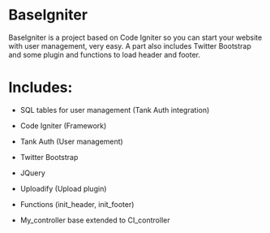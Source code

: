 BaseIgniter
===========
BaseIgniter is a project based on Code Igniter so you can start your website with user management, very easy. A part also includes Twitter Bootstrap and some plugin and functions to load header and footer.

Includes:
===========
- SQL tables for user management (Tank Auth integration)

- Code Igniter (Framework)
- Tank Auth (User management)

- Twitter Bootstrap
- JQuery
- Uploadify (Upload plugin)

- Functions (init_header, init_footer)
- My_controller base extended to CI_controller
